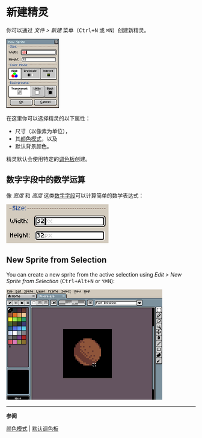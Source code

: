 # 新建精灵

你可以通过 *文件 > 新建* 菜单（<kbd>Ctrl+N</kbd> 或 <kbd>⌘N</kbd>）创建新精灵。

![新建精灵对话框](new-sprite/newsprite.png)

在这里你可以选择精灵的以下属性：

* 尺寸（以像素为单位），
* 其[颜色模式](color-mode.md)，以及
* 默认背景颜色。

精灵默认会使用特定的[调色板](default-palette.md)创建。

## 数字字段中的数学运算

像 *宽度* 和 *高度* 这类[数字字段](numeric-field.md)可以计算简单的数学表达式：

![数字字段中的数学运算演示](numeric-field/math.gif)

## New Sprite from Selection

You can create a new sprite from the active selection using
*Edit > New Sprite from Selection* (<kbd>Ctrl+Alt+N</kbd> or <kbd>⌥⌘N</kbd>):

![从选框中新建精灵](new-sprite/new-sprite-from-selection.gif)

---

**参阅**

[颜色模式](color-mode.md) |
[默认调色板](default-palette.md)
